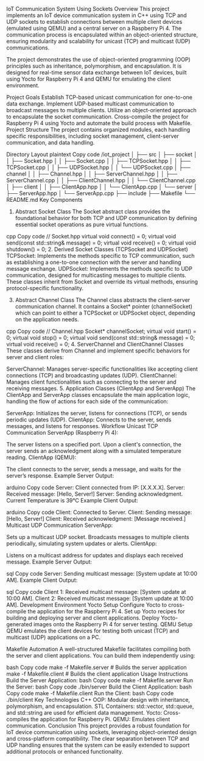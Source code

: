 IoT Communication System Using Sockets
Overview
This project implements an IoT device communication system in C++ using TCP and UDP sockets to establish connections between multiple client devices (emulated using QEMU) and a central server on a Raspberry Pi 4. The communication process is encapsulated within an object-oriented structure, ensuring modularity and scalability for unicast (TCP) and multicast (UDP) communications.

The project demonstrates the use of object-oriented programming (OOP) principles such as inheritance, polymorphism, and encapsulation. It is designed for real-time sensor data exchange between IoT devices, built using Yocto for Raspberry Pi 4 and QEMU for emulating the client environment.

Project Goals
Establish TCP-based unicast communication for one-to-one data exchange.
Implement UDP-based multicast communication to broadcast messages to multiple clients.
Utilize an object-oriented approach to encapsulate the socket communication.
Cross-compile the project for Raspberry Pi 4 using Yocto and automate the build process with Makefile.
Project Structure
The project contains organized modules, each handling specific responsibilities, including socket management, client-server communication, and data handling.

Directory Layout
plaintext
Copy code
/iot_project
│
├── src
│   ├── socket
│   │   ├── Socket.hpp
│   │   ├── Socket.cpp
│   │   ├── TCPSocket.hpp
│   │   ├── TCPSocket.cpp
│   │   ├── UDPSocket.hpp
│   │   └── UDPSocket.cpp
│   ├── channel
│   │   ├── Channel.hpp
│   │   ├── ServerChannel.hpp
│   │   ├── ServerChannel.cpp
│   │   ├── ClientChannel.hpp
│   │   └── ClientChannel.cpp
│   ├── client
│   │   ├── ClientApp.hpp
│   │   └── ClientApp.cpp
│   └── server
│       ├── ServerApp.hpp
│       └── ServerApp.cpp
├── include
├── Makefile
└── README.md
Key Components
1. Abstract Socket Class
The Socket abstract class provides the foundational behavior for both TCP and UDP communication by defining essential socket operations as pure virtual functions.

cpp
Copy code
// Socket.hpp
virtual void connect() = 0;
virtual void send(const std::string& message) = 0;
virtual void receive() = 0;
virtual void shutdown() = 0;
2. Derived Socket Classes (TCPSocket and UDPSocket)
TCPSocket: Implements the methods specific to TCP communication, such as establishing a one-to-one connection with the server and handling message exchange.
UDPSocket: Implements the methods specific to UDP communication, designed for multicasting messages to multiple clients.
These classes inherit from Socket and override its virtual methods, ensuring protocol-specific functionality.

3. Abstract Channel Class
The Channel class abstracts the client-server communication channel. It contains a Socket* pointer (channelSocket) which can point to either a TCPSocket or UDPSocket object, depending on the application needs.

cpp
Copy code
// Channel.hpp
Socket* channelSocket;
virtual void start() = 0;
virtual void stop() = 0;
virtual void send(const std::string& message) = 0;
virtual void receive() = 0;
4. ServerChannel and ClientChannel Classes
These classes derive from Channel and implement specific behaviors for server and client roles:

ServerChannel: Manages server-specific functionalities like accepting client connections (TCP) and broadcasting updates (UDP).
ClientChannel: Manages client functionalities such as connecting to the server and receiving messages.
5. Application Classes (ClientApp and ServerApp)
The ClientApp and ServerApp classes encapsulate the main application logic, handling the flow of actions for each side of the communication:

ServerApp: Initializes the server, listens for connections (TCP), or sends periodic updates (UDP).
ClientApp: Connects to the server, sends messages, and listens for responses.
Workflow
Unicast TCP Communication
ServerApp (Raspberry Pi 4):

The server listens on a specified port.
Upon a client's connection, the server sends an acknowledgment along with a simulated temperature reading.
ClientApp (QEMU):

The client connects to the server, sends a message, and waits for the server’s response.
Example Server Output:

arduino
Copy code
Server: Client connected from IP: [X.X.X.X].
Server: Received message: [Hello, Server!]
Server: Sending acknowledgment. Current Temperature is 39°C
Example Client Output:

arduino
Copy code
Client: Connected to Server.
Client: Sending message: [Hello, Server!]
Client: Received acknowledgment: [Message received.]
Multicast UDP Communication
ServerApp:

Sets up a multicast UDP socket.
Broadcasts messages to multiple clients periodically, simulating system updates or alerts.
ClientApp:

Listens on a multicast address for updates and displays each received message.
Example Server Output:

sql
Copy code
Server: Sending multicast message: [System update at 10:00 AM].
Example Client Output:

sql
Copy code
Client 1: Received multicast message: [System update at 10:00 AM].
Client 2: Received multicast message: [System update at 10:00 AM].
Development Environment
Yocto Setup
Configure Yocto to cross-compile the application for the Raspberry Pi 4.
Set up Yocto recipes for building and deploying server and client applications.
Deploy Yocto-generated images onto the Raspberry Pi 4 for server testing.
QEMU Setup
QEMU emulates the client devices for testing both unicast (TCP) and multicast (UDP) applications on a PC.

Makefile Automation
A well-structured Makefile facilitates compiling both the server and client applications. You can build them independently using:

bash
Copy code
make -f Makefile.server    # Builds the server application
make -f Makefile.client    # Builds the client application
Usage Instructions
Build the Server Application:
bash
Copy code
make -f Makefile.server
Run the Server:
bash
Copy code
./bin/server
Build the Client Application:
bash
Copy code
make -f Makefile.client
Run the Client:
bash
Copy code
./bin/client
Key Technologies
C++ OOP: Modular design with inheritance, polymorphism, and encapsulation.
STL Containers: std::vector, std::queue, and std::string are used for efficient data management.
Yocto: Cross-compiles the application for Raspberry Pi.
QEMU: Emulates client communication.
Conclusion
This project provides a robust foundation for IoT device communication using sockets, leveraging object-oriented design and cross-platform compatibility. The clear separation between TCP and UDP handling ensures that the system can be easily extended to support additional protocols or enhanced functionality.


